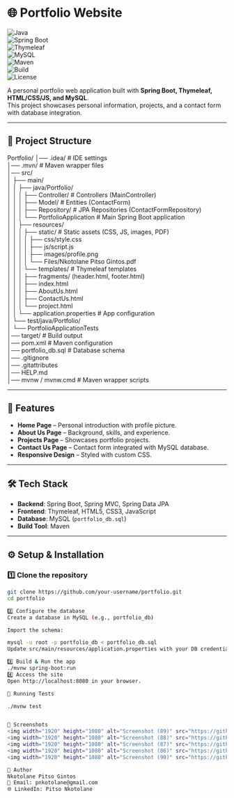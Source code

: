 # 🌐 Portfolio Website  

![Java](https://img.shields.io/badge/Java-17-blue?logo=java&logoColor=white)  
![Spring Boot](https://img.shields.io/badge/Spring_Boot-3.0-green?logo=springboot&logoColor=white)  
![Thymeleaf](https://img.shields.io/badge/Thymeleaf-3.1-brightgreen?logo=thymeleaf&logoColor=white)  
![MySQL](https://img.shields.io/badge/MySQL-8.0-orange?logo=mysql&logoColor=white)  
![Maven](https://img.shields.io/badge/Maven-3.9-red?logo=apachemaven&logoColor=white)  
![Build](https://img.shields.io/badge/build-passing-brightgreen)  
![License](https://img.shields.io/badge/license-MIT-blue)  

A personal portfolio web application built with **Spring Boot, Thymeleaf, HTML/CSS/JS, and MySQL**.  
This project showcases personal information, projects, and a contact form with database integration.  

---

## 📂 Project Structure  
Portfolio/
│── .idea/                     # IDE settings  
│── .mvn/                      # Maven wrapper files  
│── src/  
│   ├── main/  
│   │   ├── java/Portfolio/  
│   │   │   ├── Controller/          # Controllers (MainController)  
│   │   │   ├── Model/               # Entities (ContactForm)  
│   │   │   ├── Repository/          # JPA Repositories (ContactFormRepository)  
│   │   │   └── PortfolioApplication # Main Spring Boot application  
│   │   ├── resources/  
│   │   │   ├── static/              # Static assets (CSS, JS, images, PDF)  
│   │   │   │   ├── css/style.css  
│   │   │   │   ├── js/script.js  
│   │   │   │   ├── images/profile.png  
│   │   │   │   └── Files/Nkotolane Pitso Gintos.pdf  
│   │   │   └── templates/           # Thymeleaf templates  
│   │   │       ├── fragments/ (header.html, footer.html)  
│   │   │       ├── index.html  
│   │   │       ├── AboutUs.html  
│   │   │       ├── ContactUs.html  
│   │   │       └── project.html  
│   │   └── application.properties   # App configuration  
│   └── test/java/Portfolio/  
│       └── PortfolioApplicationTests  
│── target/                    # Build output  
│── pom.xml                    # Maven configuration  
│── portfolio_db.sql           # Database schema  
│── .gitignore  
│── .gitattributes  
│── HELP.md  
│── mvnw / mvnw.cmd            # Maven wrapper scripts  


---

## 🚀 Features  

- **Home Page** – Personal introduction with profile picture.  
- **About Us Page** – Background, skills, and experience.  
- **Projects Page** – Showcases portfolio projects.  
- **Contact Us Page** – Contact form integrated with MySQL database.  
- **Responsive Design** – Styled with custom CSS.  

---

## 🛠️ Tech Stack  

- **Backend**: Spring Boot, Spring MVC, Spring Data JPA  
- **Frontend**: Thymeleaf, HTML5, CSS3, JavaScript  
- **Database**: MySQL (`portfolio_db.sql`)  
- **Build Tool**: Maven  

---

## ⚙️ Setup & Installation  

### 1️⃣ Clone the repository  

```bash
git clone https://github.com/your-username/portfolio.git
cd portfolio

2️⃣ Configure the database
Create a database in MySQL (e.g., portfolio_db)

Import the schema:

mysql -u root -p portfolio_db < portfolio_db.sql
Update src/main/resources/application.properties with your DB credentials:

3️⃣ Build & Run the app
./mvnw spring-boot:run
4️⃣ Access the site
Open http://localhost:8080 in your browser.

🧪 Running Tests

./mvnw test


📸 Screenshots
<img width="1920" height="1080" alt="Screenshot (89)" src="https://github.com/user-attachments/assets/94f1b836-e6db-4c9b-9204-95470bb4c6dc" />
<img width="1920" height="1080" alt="Screenshot (88)" src="https://github.com/user-attachments/assets/b5d19246-4369-45ca-87b6-a434bb695025" />
<img width="1920" height="1080" alt="Screenshot (87)" src="https://github.com/user-attachments/assets/9691fd2c-9bfa-48fb-84c4-5e526c9a390c" />
<img width="1920" height="1080" alt="Screenshot (86)" src="https://github.com/user-attachments/assets/fa2d152d-f8d6-41c7-a63d-45a9effab70d" />
<img width="1920" height="1080" alt="Screenshot (90)" src="https://github.com/user-attachments/assets/6fb6df79-8070-4974-98ac-2dc284abeb21" />

👤 Author
Nkotolane Pitso Gintos
📧 Email: pnkotolane@gmail.com
🌐 LinkedIn: Pitso Nkotolane
